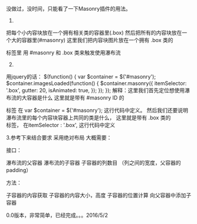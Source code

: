 没做过，没时间，只能看了一下Masonry插件的用法。

1.
把每个小内容块放在一个拥有相关类的容器里(.box)
然后把所有的内容块放在一个大的容器里(#masonry)
这里我们把内容块图片放在一个拥有 .box 类的 <div> 标签里
用 #masonry 和 .box 类来触发使用瀑布流

2.
用jquery的话：
$(function() {
    var $container = $('#masonry');
    $container.imagesLoaded(function() {
        $container.masonry({
                itemSelector: '.box',
                gutter: 20,
                isAnimated: true,
            });
     });
});
解释：这里我们首先定位想使用瀑布流的大容器是什么
这里就是带有 #masonry ID 的 <div> 标签
在 var $container = $('#masonry'); 
这行代码中定义。
然后我们还要说明瀑布流里的每个内容块容器上共同的类是什么，
这里就是带有 .box 类的 <div> 标签，
在itemSelector : '.box', 这行代码中定义

3.参考下来结合要求
采用绝对布局
大概需要：

接口：

瀑布流的父容器
瀑布流的子容器
子容器的列数目
（列之间的宽度，父容器的padding）

方法：

子容器的内容获取
子容器的内容大小，高度
子容器的位置计算
向父容器中添加子容器

0.0版本，非常简单，已经完成。。。2016/5/2